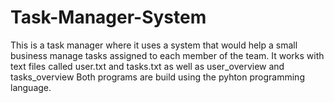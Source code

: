# Task-Manager-System
This is a task manager where it uses a system that would help a small business manage tasks assigned to each member of the team.
It works with text files called user.txt and tasks.txt as well as user_overview and tasks_overview
Both programs are build using the pyhton programming language.
